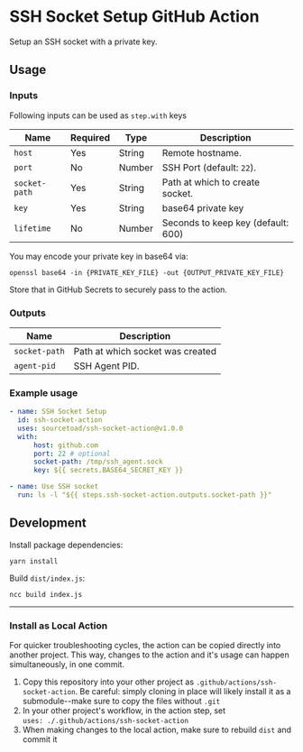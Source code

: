 # SSH Socket Setup GitHub Action
Setup an SSH socket with a private key.

## Usage
### Inputs

Following inputs can be used as `step.with` keys

| Name          | Required | Type   | Description                        |
|---------------|----------|--------|------------------------------------|
| `host`        | Yes      | String | Remote hostname.                   |
| `port`        | No       | Number | SSH Port (default: `22`).          |
| `socket-path` | Yes      | String | Path at which to create socket.    |
| `key`         | Yes      | String | base64 private key                 |
| `lifetime`    | No       | Number | Seconds to keep key (default: 600) |

You may encode your private key in base64 via:

```shell
openssl base64 -in {PRIVATE_KEY_FILE} -out {OUTPUT_PRIVATE_KEY_FILE}
```
    
Store that in GitHub Secrets to securely pass to the action.

### Outputs
| Name          | Description                      |
|---------------|----------------------------------|
| `socket-path` | Path at which socket was created |
| `agent-pid`   | SSH Agent PID.                   |

### Example usage
```yaml
- name: SSH Socket Setup
  id: ssh-socket-action
  uses: sourcetoad/ssh-socket-action@v1.0.0
  with:
      host: github.com
      port: 22 # optional
      socket-path: /tmp/ssh_agent.sock
      key: ${{ secrets.BASE64_SECRET_KEY }}

- name: Use SSH socket
  run: ls -l "${{ steps.ssh-socket-action.outputs.socket-path }}"
```

## Development
Install package dependencies:
```shell
yarn install
```
    
Build `dist/index.js`:
```shell
ncc build index.js
```
---

### Install as Local Action
For quicker troubleshooting cycles, the action can be copied directly into another project. This way, changes to the action and it's usage can happen simultaneously, in one commit.

1. Copy this repository into your other project as `.github/actions/ssh-socket-action`. Be careful: simply cloning in place will likely install it as a submodule--make sure to copy the files without `.git`
2. In your other project's workflow, in the action step, set\
`uses: ./.github/actions/ssh-socket-action`
3. When making changes to the local action, make sure to rebuild `dist` and commit it

